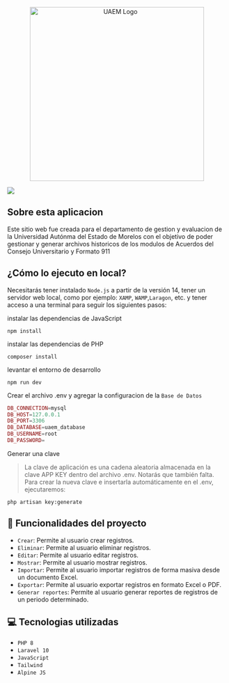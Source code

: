 <p align="center"><a href="https://laravel.com" target="_blank"><img src="https://upload.wikimedia.org/wikipedia/commons/thumb/b/bc/Uaem_Morelos_logo.png/1200px-Uaem_Morelos_logo.png" width="400" alt="UAEM Logo"></a></p>

<p align="left">
  <img src="https://img.shields.io/badge/STATUS-EN%20DESAROLLO-green">
</p>

## Sobre esta aplicacion

Este sitio web fue creada para el departamento de gestion y evaluacion de la Universidad Autónma del Estado de Morelos con el objetivo de poder gestionar y generar archivos historicos de los modulos de Acuerdos del Consejo Universitario y Formato 911

## ¿Cómo lo ejecuto en local?

Necesitarás tener instalado `Node.js` a partir de la versión 14, tener un servidor web local, como por ejemplo: `XAMP`, `WAMP`,`Laragon`, etc. y tener acceso a una terminal para seguir los siguientes pasos:

instalar las dependencias de JavaScript

```
npm install
```

instalar las dependencias de PHP

```
composer install
```

levantar el entorno de desarrollo

```
npm run dev
```

Crear el archivo .env y agregar la configuracion de la `Base de Datos`

```php
DB_CONNECTION=mysql
DB_HOST=127.0.0.1
DB_PORT=3306
DB_DATABASE=uaem_database
DB_USERNAME=root
DB_PASSWORD=
```

Generar una clave

> La clave de aplicación es una cadena aleatoria almacenada en la clave APP KEY dentro del archivo .env. Notarás que también falta.
> Para crear la nueva clave e insertarla automáticamente en el .env, ejecutaremos:

```
php artisan key:generate
```

## :hammer: Funcionalidades del proyecto

- `Crear`: Permite al usuario crear registros.
- `Eliminar`: Permite al usuario eliminar registros.
- `Editar`: Permite al usuario editar registros.
- `Mostrar`: Permite al usuario mostrar registros.
- `Importar`: Permite al usuario importar registros de forma masiva desde un documento Excel.
- `Exportar`: Permite al usuario exportar registros en formato Excel o PDF.
- `Generar reportes`: Permite al usuario generar reportes de registros de un periodo determinado.

## :computer: Tecnologias utilizadas

- `PHP 8`
- `Laravel 10`
- `JavaScript`
- `Tailwind`
- `Alpine JS`
